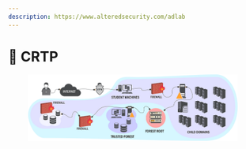 ```yaml
---
description: https://www.alteredsecurity.com/adlab
---
```


# 🔴 CRTP

<figure><img src="../../.gitbook/assets/image (10) (1).png" alt=""><figcaption></figcaption></figure>
